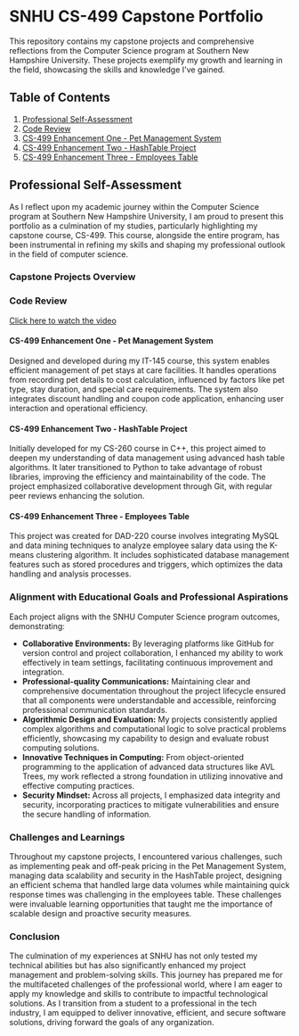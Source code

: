 # SNHU CS-499 Capstone Portfolio

This repository contains my capstone projects and comprehensive reflections from the Computer Science program at Southern New Hampshire University. These projects exemplify my growth and learning in the field, showcasing the skills and knowledge I've gained.

## Table of Contents
1. [Professional Self-Assessment](#professional-self-assessment)
2. [Code Review](#code-review)
3. [CS-499 Enhancement One - Pet Management System](#cs-499-enhancement-one---pet-management-system)
4. [CS-499 Enhancement Two - HashTable Project](#cs-499-enhancement-two---hashtable-project)
5. [CS-499 Enhancement Three - Employees Table](#cs-499-enhancement-three---employees-table)

## Professional Self-Assessment

As I reflect upon my academic journey within the Computer Science program at Southern New Hampshire University, I am proud to present this portfolio as a culmination of my studies, particularly highlighting my capstone course, CS-499. This course, alongside the entire program, has been instrumental in refining my skills and shaping my professional outlook in the field of computer science.

### Capstone Projects Overview

### Code Review

[Click here to watch the video](https://drive.google.com/file/d/1QYUdf1vqm4pepDf2aJawi9EbpqNCui8o/view?usp=drive_link)

#### CS-499 Enhancement One - Pet Management System

Designed and developed during my IT-145 course, this system enables efficient management of pet stays at care facilities. It handles operations from recording pet details to cost calculation, influenced by factors like pet type, stay duration, and special care requirements. The system also integrates discount handling and coupon code application, enhancing user interaction and operational efficiency.

#### CS-499 Enhancement Two - HashTable Project

Initially developed for my CS-260 course in C++, this project aimed to deepen my understanding of data management using advanced hash table algorithms. It later transitioned to Python to take advantage of robust libraries, improving the efficiency and maintainability of the code. The project emphasized collaborative development through Git, with regular peer reviews enhancing the solution.

#### CS-499 Enhancement Three - Employees Table

This project was created for DAD-220 course involves integrating MySQL and data mining techniques to analyze employee salary data using the K-means clustering algorithm. It includes sophisticated database management features such as stored procedures and triggers, which optimizes the data handling and analysis processes.

### Alignment with Educational Goals and Professional Aspirations

Each project aligns with the SNHU Computer Science program outcomes, demonstrating:
- **Collaborative Environments:** By leveraging platforms like GitHub for version control and project collaboration, I enhanced my ability to work effectively in team settings, facilitating continuous improvement and integration.
- **Professional-quality Communications:** Maintaining clear and comprehensive documentation throughout the project lifecycle ensured that all components were understandable and accessible, reinforcing professional communication standards.
- **Algorithmic Design and Evaluation:** My projects consistently applied complex algorithms and computational logic to solve practical problems efficiently, showcasing my capability to design and evaluate robust computing solutions.
- **Innovative Techniques in Computing:** From object-oriented programming to the application of advanced data structures like AVL Trees, my work reflected a strong foundation in utilizing innovative and effective computing practices.
- **Security Mindset:** Across all projects, I emphasized data integrity and security, incorporating practices to mitigate vulnerabilities and ensure the secure handling of information.

### Challenges and Learnings

Throughout my capstone projects, I encountered various challenges, such as implementing peak and off-peak pricing in the Pet Management System, managing data scalability and security in the HashTable project, designing an efficient schema that handled large data volumes while maintaining quick response times was challenging in the employees table. These challenges were invaluable learning opportunities that taught me the importance of scalable design and proactive security measures.

### Conclusion

The culmination of my experiences at SNHU has not only tested my technical abilities but has also significantly enhanced my project management and problem-solving skills. This journey has prepared me for the multifaceted challenges of the professional world, where I am eager to apply my knowledge and skills to contribute to impactful technological solutions. As I transition from a student to a professional in the tech industry, I am equipped to deliver innovative, efficient, and secure software solutions, driving forward the goals of any organization.
